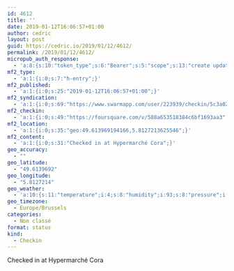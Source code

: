 ```yaml
---
id: 4612
title: ''
date: 2019-01-12T16:06:57+01:00
author: cedric
layout: post
guid: https://cedric.io/2019/01/12/4612/
permalink: /2019/01/12/4612/
micropub_auth_response:
  - 'a:8:{s:10:"token_type";s:6:"Bearer";s:5:"scope";s:13:"create update";s:2:"me";s:18:"https://cedric.io/";s:9:"issued_by";s:45:"https://cedric.io/wp-json/indieauth/1.0/token";s:9:"client_id";s:27:"https://ownyourswarm.p3k.io";s:9:"issued_at";i:1542614471;s:4:"user";i:1;s:13:"last_accessed";i:1547305634;}'
mf2_type:
  - 'a:1:{i:0;s:7:"h-entry";}'
mf2_published:
  - 'a:1:{i:0;s:25:"2019-01-12T16:06:57+01:00";}'
mf2_syndication:
  - 'a:1:{i:0;s:69:"https://www.swarmapp.com/user/223939/checkin/5c3a0291d552c7002ce235e0";}'
mf2_checkin:
  - 'a:1:{i:0;s:49:"https://foursquare.com/v/588a653518384c6bf1693aa3";}'
mf2_location:
  - 'a:1:{i:0;s:35:"geo:49.613969194166,5.8127213625546";}'
mf2_content:
  - 'a:1:{i:0;s:31:"Checked in at Hypermarché Cora";}'
geo_accuracy:
  - ""
geo_latitude:
  - "49.6139692"
geo_longitude:
  - "5.8127214"
geo_weather:
  - 'a:10:{s:11:"temperature";i:4;s:8:"humidity";i:93;s:8:"pressure";i:1018;s:10:"cloudiness";i:75;s:4:"wind";a:2:{s:5:"speed";d:7.2;s:6:"degree";i:240;}s:7:"summary";s:10:"light rain";s:4:"icon";s:11:"wi-sprinkle";s:10:"visibility";i:3500;s:7:"sunrise";s:25:"2019-01-12T08:29:48+01:00";s:6:"sunset";s:25:"2019-01-12T17:00:05+01:00";}'
geo_timezone:
  - Europe/Brussels
categories:
  - Non classé
format: status
kind:
  - Checkin
---
```

Checked in at Hypermarché Cora